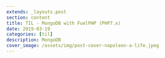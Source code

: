 ```yaml
---
extends: _layouts.post
section: content
title: TIL - MongoDB with FuelPHP (PHP7.x)
date: 2019-03-19
categories: [til]
description: MongoDB 
cover_image: /assets/img/post-cover-napoleon-a-life.jpeg
---
```


## 